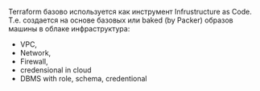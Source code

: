 Terraform базово используется как инструмент Infrustructure as Code.
Т.е. создается на основе базовых или baked (by Packer) образов машины в облаке инфраструктура:
-  VPC, 
-  Network, 
-  Firewall,
-  credensional in cloud
-  DBMS with role, schema, credentional  
